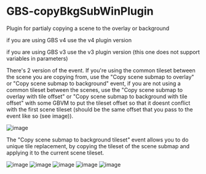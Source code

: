 # GBS-copyBkgSubWinPlugin
 Plugin for partialy copying a scene to the overlay or background

if you are using GBS v4 use the v4 plugin version

if you are using GBS v3 use the v3 plugin version (this one does not support variables in parameters)
 
There's 2 version of the event. If you're using the common tileset between the scene you are copying from, use the "Copy scene submap to overlay" or "Copy scene submap to background" event, if you are not using a common tileset between the scenes, use the "Copy scene submap to overlay with tile offset" or "Copy scene submap to background with tile offset" with some GBVM to put the tileset offset so that it doesnt conflict with the first scene tileset (should be the same offset that you pass to the event like so (see image)).

![image](https://github.com/Mico27/GBS-copyBkgSubWinPlugin/assets/32064874/3c1b750b-a651-4602-b385-414d8b82724c)

The "Copy scene submap to background tileset" event allows you to do unique tile replacement, by copying the tileset of the scene submap and applying it to the current scene tileset.

![image](https://github.com/user-attachments/assets/7adaecd0-f37a-40b9-b71b-0aa801a8d27d)
![image](https://github.com/user-attachments/assets/7297cb88-d97f-4262-8f25-19c6415ce299)
![image](https://github.com/user-attachments/assets/44a44391-076f-4c3a-b16c-f67834599114)
![image](https://github.com/user-attachments/assets/fd79e9b2-e07c-4775-8fdc-fbdcdf4dda87)
![image](https://github.com/user-attachments/assets/328445ef-aa6b-41d9-b903-25fd635b7f6a)

